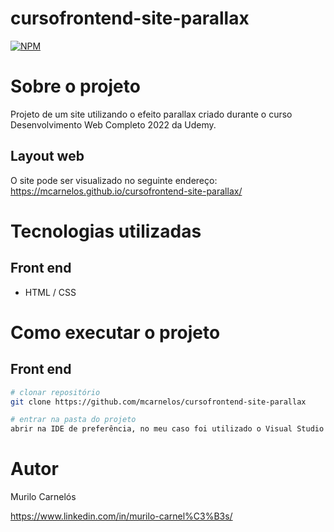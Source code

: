 # cursofrontend-site-parallax
[![NPM](https://img.shields.io/npm/l/react)](https://github.com/mcarnelos/cursofrontend-site-parallax/new/master/LICENSE)

# Sobre o projeto

Projeto de um site utilizando o efeito parallax criado durante o curso Desenvolvimento Web Completo 2022 da Udemy.

## Layout web
O site pode ser visualizado no seguinte endereço: 
https://mcarnelos.github.io/cursofrontend-site-parallax/

# Tecnologias utilizadas
## Front end
- HTML / CSS

# Como executar o projeto

## Front end

```bash
# clonar repositório
git clone https://github.com/mcarnelos/cursofrontend-site-parallax

# entrar na pasta do projeto
abrir na IDE de preferência, no meu caso foi utilizado o Visual Studio Code.
```

# Autor

Murilo Carnelós

https://www.linkedin.com/in/murilo-carnel%C3%B3s/
